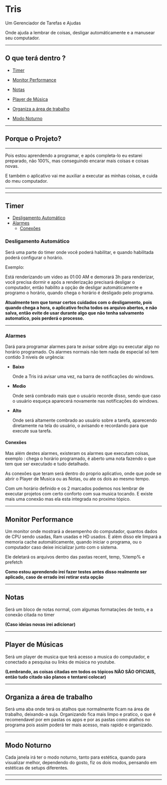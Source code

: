 # **Tris**
Um Gerenciador de Tarefas e Ajudas

Onde ajuda a lembrar de coisas, desligar automáticamente e a manusear seu computador.

---
## O que terá dentro ?

- [Timer](#timer)

- [Monitor Performance](#pc)

- [Notas](#notas)

- [Player de Música](#songs)

- [Organiza a área de trabalho](#atalhos)

- [Modo Noturno](#night)
---
## Porque o Projeto?
---

Pois estou aprendendo a programar, e após completa-lo eu estarei preparado, não 100%, mas conseguindo encarar mais coisas e coisas novas.

E também o aplicativo vai me auxiliar a executar as minhas coisas, e cuida do meu computador.

---
---

<a name="timer"></a>

## Timer
- [Desligamento Automático](#desliga)
- [Alarmes](#alarmes)
  - [Conexões](#conect)

<a name="desliga"></a>

### **Desligamento Automático**

Será uma parte do timer onde você poderá habilitar, e quando habilitada poderá configurar o horário.

Exemplo: 

Está renderizando um video as 01:00 AM e demorará 3h para renderizar, você precisa dormir e após a renderização precisará desligar o computador, então habilito a opção de desligar automáticamente e programo o horário, quando chega o horário é desligado pelo programa.

**Atualmente tem que tomar certos cuidados com o desligamento, pois quando chega a hora, o aplicativo fecha todos os arquivo abertos, e não salva, então evite de usar durante algo que não tenha salvamento automatico, pois perderá o processo.**

---
<a name="alarmes"></a>

### **Alarmes**

Dará para programar alarmes para te avisar sobre algo ou executar algo no horário programado.
Os alarmes normais não tem nada de especial só tem contido 3 niveis de urgência:

- **Baixo**
    
    Onde a Tris irá avisar uma vez, na barra de notificações do windows.

- **Medio**
    
    Onde será combrado mais que o usuário recorde disso, sendo que caso o usuário esqueça aparecerá novamente nas notificações do windows.

- **Alto**

    Onde será altamente combrado ao usuário sobre a tarefa, aparecendo diretamente na tela do usuário, o avisando e recordando para que execute sua tarefa.

<a name="conect"></a>

#### **Conexões**

Mas além destes alarmes, existeram os alarmes que executam coisas, exemplo : chega o horário programado, é aberto uma nota fazendo o que tem que ser executado e tudo detalhado.

As conexões que teram será dentro do proprio aplicativo, onde que pode se abrir o Player de Musica ou as Notas, ou ate os dois ao mesmo tempo.

Com um horário definido e os 2 marcados podemos nos lembrar de executar projetos com certo conforto com sua musica tocando. E existe mais uma conexão mas ela esta integrada no proximo tópico.

---
<a name="pc"></a>

## Monitor Performance

Um monitor onde mostrará a desempenho do computador, quantos dados de CPU sendo usadas, Ram usadas e HD usados.
E além disso ele limpará a memoria cache automáticamente, quando iniciar o programa, ou o computador caso deixe inicializar junto com o sistema.

Ele deletará os arquivos dentro das pastas recent, temp, %temp% e prefetch

**Como estou aprendendo irei fazer testes antes disso realmente ser aplicado, caso de errado irei retirar esta opção**

---

<a name="notas"></a>

## Notas

Será um bloco de notas normal, com algumas formatações de texto, e a conexão citada no timer

**(Caso ideias novas irei adicionar)**

---

<a name="songs"></a>

## Player de Músicas

Será um player de musica que terá acesso a musica do computador, e conectado a pesquisa ou links de música no youtube.

**(Lembrando, as coisas citadas em todos os tópicos NÃO SÃO OFICIAIS, então tudo citado são planos e tentarei colocar)**

---

<a name="atalhos"></a>

## Organiza a área de trabalho

Será uma aba onde terá os atalhos que normalmente ficam na área de trabalho, deixando-a suja.
Organizando fica mais limpo e pratico, o que é recomendavel por em pastas os apps e por as pastas como atalhos no programa pois assim poderá ter mais acesso, mais rapido e organizado.

---

<a name="night"></a>

## Modo Noturno

Cada janela irá ter o modo noturno, tanto para estética, quando para visualizar melhor, dependendo do gosto, fiz os dois modos, pensando em estéticas de setups diferentes.

---
---